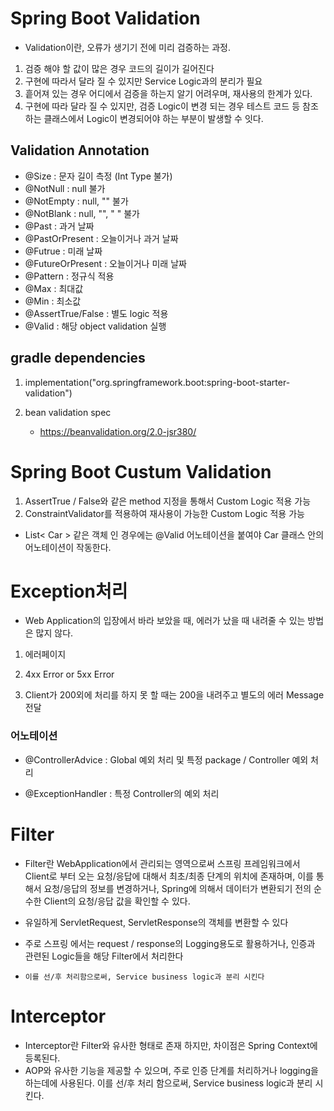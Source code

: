 # Spring Boot Validation

* Validation이란, 오류가 생기기 전에 미리 검증하는 과정.

1. 검증 해야 할 값이 많은 경우 코드의 길이가 길어진다
2. 구현에 따라서 달라 질 수 있지만 Service Logic과의 분리가 필요
3. 흩어져 있는 경우 어디에서 검증을 하는지 알기 어려우며, 재사용의 한계가 있다.
4. 구현에 따라 달라 질 수 있지만, 검증 Logic이 변경 되는 경우 테스트 코드 등 참조하는 클래스에서 Logic이 변경되어야 하는 부분이 발생할 수 잇다.


## Validation Annotation

* @Size : 문자 길이 측정 (Int Type 불가)
* @NotNull : null 불가
* @NotEmpty : null, "" 불가
* @NotBlank : null, "", " " 불가
* @Past : 과거 날짜
* @PastOrPresent : 오늘이거나 과거 날짜
* @Futrue : 미래 날짜
* @FutureOrPresent : 오늘이거나 미래 날짜
* @Pattern : 정규식 적용
* @Max : 최대값
* @Min : 최소값
* @AssertTrue/False : 별도 logic 적용
* @Valid : 해당 object validation 실행


## gradle dependencies

1. implementation("org.springframework.boot:spring-boot-starter-validation")

2. bean validation spec
   * https://beanvalidation.org/2.0-jsr380/ 

# Spring Boot Custum Validation


1. AssertTrue / False와 같은 method 지정을 통해서 Custom Logic 적용 가능
2. ConstraintValidator를 적용하여 재사용이 가능한 Custom Logic 적용 가능

* List< Car > 같은 객체 인 경우에는 @Valid 어노테이션을 붙여야 Car 클래스 안의 어노테이션이 작동한다.  


# Exception처리

* Web Application의 입장에서 바라 보았을 때, 에러가 났을 때 내려줄 수 있는 방법은 많지 않다.

1. 에러페이지

2. 4xx Error or 5xx Error

3. Client가 200외에 처리를 하지 못 할 때는 200을 내려주고 별도의 에러 Message 전달 

### 어노테이션

* @ControllerAdvice : Global 예외 처리 및 특정 package / Controller 예외 처리

* @ExceptionHandler : 특정 Controller의 예외 처리 

# Filter

* Filter란 WebApplication에서 관리되는 영역으로써 스프링 프레임워크에서 Client로 부터 오는 요청/응답에 대해서 최초/최종 단계의 위치에 존재하며, 이를 통해서 요청/응답의 정보를 변경하거나, Spring에 의해서 데이터가 변환되기 전의 순수한 Client의 요청/응답 값을 확인할 수 있다.

* 유일하게 ServletRequest, ServletResponse의 객체를 변환할 수 있다

* 주로 스프링 에서는 request / response의 Logging용도로 활용하거나, 인증과 관련된 Logic들을 해당 Filter에서 처리한다

* `이를 선/후 처리함으로써, Service business logic과 분리 시킨다 `

# Interceptor

* Interceptor란 Filter와 유사한 형태로 존재 하지만, 차이점은 Spring Context에 등록된다.
* AOP와 유사한 기능을 제공할 수 있으며, 주로 인증 단계를 처리하거나 logging을 하는데에 사용된다. 이를 선/후 처리 함으로써, Service business logic과 분리 시킨다. 

